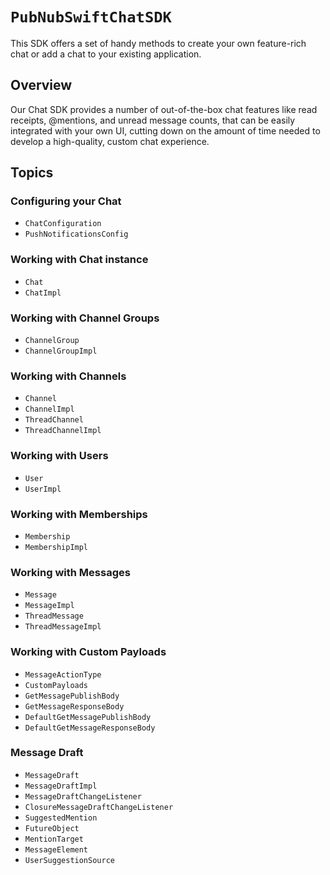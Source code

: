 # ``PubNubSwiftChatSDK``

This SDK offers a set of handy methods to create your own feature-rich chat or add a chat to your existing application.

## Overview

Our Chat SDK provides a number of out-of-the-box chat features like read receipts, @mentions, and unread message counts, that can be easily integrated with your own UI, cutting down on the amount of time needed to develop a high-quality, custom chat experience.

## Topics

### Configuring your Chat

- ``ChatConfiguration``
- ``PushNotificationsConfig``

### Working with Chat instance

- ``Chat``
- ``ChatImpl``

### Working with Channel Groups

- ``ChannelGroup``
- ``ChannelGroupImpl``

### Working with Channels

- ``Channel``
- ``ChannelImpl``
- ``ThreadChannel``
- ``ThreadChannelImpl``

### Working with Users

- ``User``
- ``UserImpl``

### Working with Memberships

- ``Membership``
- ``MembershipImpl``

### Working with Messages

- ``Message``
- ``MessageImpl``
- ``ThreadMessage``
- ``ThreadMessageImpl``

### Working with Custom Payloads

- ``MessageActionType``
- ``CustomPayloads``
- ``GetMessagePublishBody``
- ``GetMessageResponseBody``
- ``DefaultGetMessagePublishBody``
- ``DefaultGetMessageResponseBody``

### Message Draft

- ``MessageDraft``
- ``MessageDraftImpl``
- ``MessageDraftChangeListener``
- ``ClosureMessageDraftChangeListener``
- ``SuggestedMention``
- ``FutureObject``
- ``MentionTarget``
- ``MessageElement``
- ``UserSuggestionSource``
